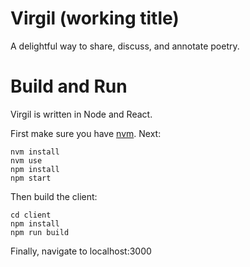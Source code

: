 # Virgil (working title)
A delightful way to share, discuss, and annotate poetry.

# Build and Run
Virgil is written in Node and React.

First make sure you have [nvm](https://github.com/creationix/nvm). Next:

```
nvm install
nvm use
npm install
npm start
```

Then build the client:

```
cd client
npm install
npm run build
```

Finally, navigate to localhost:3000

